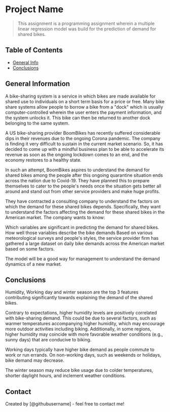 # Project Name
> This assignment is a programming assignment wherein a multiple linear regression model was build for the prediction of demand for shared bikes.


## Table of Contents
* [General Info](#general-information)
* [Conclusions](#conclusions)


## General Information
A bike-sharing system is a service in which bikes are made available for shared use to individuals on a short term basis for a price or free. Many bike share systems allow people to borrow a bike from a "dock" which is usually computer-controlled wherein the user enters the payment information, and the system unlocks it. This bike can then be returned to another dock belonging to the same system.

A US bike-sharing provider BoomBikes has recently suffered considerable dips in their revenues due to the ongoing Corona pandemic. The company is finding it very difficult to sustain in the current market scenario. So, it has decided to come up with a mindful business plan to be able to accelerate its revenue as soon as the ongoing lockdown comes to an end, and the economy restores to a healthy state. 

In such an attempt, BoomBikes aspires to understand the demand for shared bikes among the people after this ongoing quarantine situation ends across the nation due to Covid-19. They have planned this to prepare themselves to cater to the people's needs once the situation gets better all around and stand out from other service providers and make huge profits.

They have contracted a consulting company to understand the factors on which the demand for these shared bikes depends. Specifically, they want to understand the factors affecting the demand for these shared bikes in the American market. The company wants to know:

Which variables are significant in predicting the demand for shared bikes.
How well those variables describe the bike demands
Based on various meteorological surveys and people's styles, the service provider firm has gathered a large dataset on daily bike demands across the American market based on some factors. 


The model will be a good way for management to understand the demand dynamics of a new market. 



## Conclusions
Humidity, Working day and winter season are the top 3 features contributing significantly towards explaining the demand of the shared bikes.

 Contrary to expectations, higher humidity levels are positively correlated with bike-sharing demand. This could be due to several factors, such as warmer temperatures accompanying higher humidity, which may encourage more outdoor activities including biking. Additionally, in some regions, higher humidity may coincide with more favorable weather conditions (e.g., sunny days) that are conducive to biking.

 Working days typically have higher bike demand as people commute to work or run errands. On non-working days, such as weekends or holidays, bike demand may decrease.

 The winter season may reduce bike usage due to colder temperatures, shorter daylight hours, and inclement weather conditions. 



## Contact
Created by [@githubusername] - feel free to contact me!

